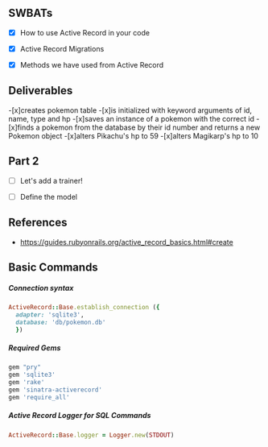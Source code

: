 ## SWBATs
 - [x] How to use Active Record in your code
 - [x] Active Record Migrations
 - [x] Methods we have used from Active Record


## Deliverables
-[x]creates pokemon table
-[x]is initialized with keyword arguments of id, name, type and hp
-[x]saves an instance of a pokemon with the correct id
-[x]finds a pokemon from the database by their id number and returns a new Pokemon object
-[x]alters Pikachu's hp to 59
-[x]alters Magikarp's hp to 10
## Part 2
- [ ] Let's add a trainer!
- [ ] Define the model


## References
- https://guides.rubyonrails.org/active_record_basics.html#create

## Basic Commands

##### Connection syntax
```Ruby
ActiveRecord::Base.establish_connection ({
  adapter: 'sqlite3',
  database: 'db/pokemon.db'
  })
```

##### Required Gems
```Ruby
gem "pry"
gem 'sqlite3'
gem 'rake'
gem 'sinatra-activerecord'
gem 'require_all'
```
##### Active Record Logger for SQL Commands
```Ruby
ActiveRecord::Base.logger = Logger.new(STDOUT)
```
